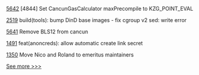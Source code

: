
[5642](https://github.com/hyperledger/besu/pull/5642) [4844] Set CancunGasCalculator maxPrecompile to KZG_POINT_EVAL

[2519](https://github.com/hyperledger/cacti/pull/2519) build(tools): bump DinD base images - fix cgroup v2 sed: write error

[5641](https://github.com/hyperledger/besu/pull/5641) Remove BLS12 from cancun

[1491](https://github.com/hyperledger/aries-framework-javascript/pull/1491) feat(anoncreds): allow automatic create link secret

[1350](https://github.com/hyperledger/besu-docs/pull/1350) Move Nico and Roland to emeritus maintainers


[See more >>>](https://start-here.hyperledger.org/pull-requests)
